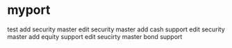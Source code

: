# myport
test
add security master
edit security master add cash support
edit security master add equity support
edit seucirty master bond support

